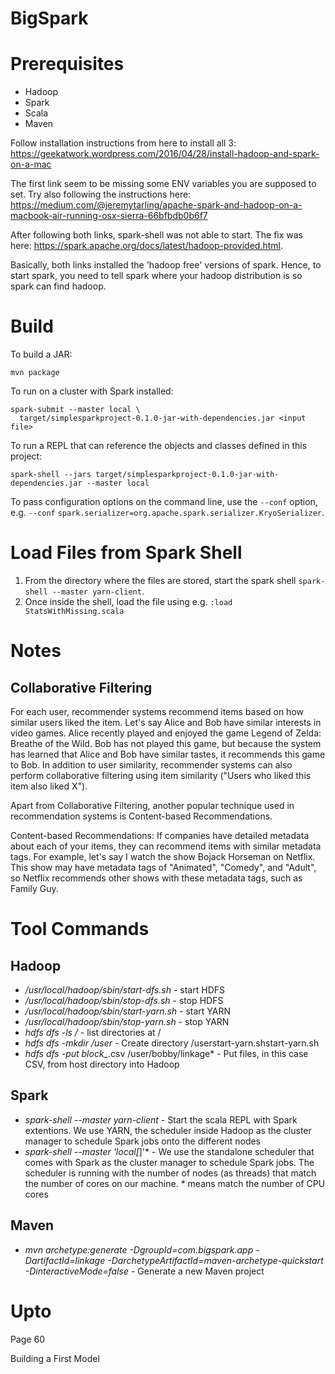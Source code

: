# BigSpark

# Prerequisites
* Hadoop
* Spark
* Scala
* Maven

Follow installation instructions from here to install all 3: https://geekatwork.wordpress.com/2016/04/28/install-hadoop-and-spark-on-a-mac

The first link seem to be missing some ENV variables you are supposed to set. Try also following the instructions here: https://medium.com/@jeremytarling/apache-spark-and-hadoop-on-a-macbook-air-running-osx-sierra-66bfbdb0b6f7

After following both links, spark-shell was not able to start. The fix was here: https://spark.apache.org/docs/latest/hadoop-provided.html.

Basically, both links installed the 'hadoop free' versions of spark. Hence, to start spark, you need to tell spark where your hadoop distribution is so spark can find hadoop.

# Build
To build a JAR:
```
mvn package
```

To run on a cluster with Spark installed:
```
spark-submit --master local \
  target/simplesparkproject-0.1.0-jar-with-dependencies.jar <input file>
```

To run a REPL that can reference the objects and classes defined in this project:

```
spark-shell --jars target/simplesparkproject-0.1.0-jar-with-dependencies.jar --master local
```

To pass configuration options on the command line, use the ```--conf``` option, e.g. ```--conf``` ```spark.serializer=org.apache.spark.serializer.KryoSerializer```.

# Load Files from Spark Shell
1. From the directory where the files are stored, start the spark shell ```spark-shell --master yarn-client```.
2. Once inside the shell, load the file using e.g. ```:load StatsWithMissing.scala```

# Notes
## Collaborative Filtering
For each user, recommender systems recommend items based on how similar users liked the item. Let's say Alice and Bob have similar interests in video games. Alice recently played and enjoyed the game Legend of Zelda: Breathe of the Wild. Bob has not played this game, but because the system has learned that Alice and Bob have similar tastes, it recommends this game to Bob. In addition to user similarity, recommender systems can also perform collaborative filtering using item similarity ("Users who liked this item also liked X").

Apart from Collaborative Filtering, another popular technique used in recommendation systems is Content-based Recommendations.

Content-based Recommendations: If companies have detailed metadata about each of your items, they can recommend items with similar metadata tags. For example, let's say I watch the show Bojack Horseman on Netflix. This show may have metadata tags of "Animated", "Comedy", and "Adult", so Netflix recommends other shows with these metadata tags, such as Family Guy.

# Tool Commands
## Hadoop
* */usr/local/hadoop/sbin/start-dfs.sh* - start HDFS
* */usr/local/hadoop/sbin/stop-dfs.sh* - stop HDFS
* */usr/local/hadoop/sbin/start-yarn.sh* - start YARN
* */usr/local/hadoop/sbin/stop-yarn.sh* - stop YARN
* *hdfs dfs -ls /* - list directories at /
* *hdfs dfs -mkdir /user* - Create directory /userstart-yarn.shstart-yarn.sh
* *hdfs dfs -put block_*.csv /user/bobby/linkage* - Put files, in this case CSV, from host directory into Hadoop

## Spark
* *spark-shell --master yarn-client* - Start the scala REPL with Spark extentions. We use YARN, the scheduler inside Hadoop as the cluster manager to schedule Spark jobs onto the different nodes
* *spark-shell --master 'local[*]'* - We use the standalone scheduler that comes with Spark as the cluster manager to schedule Spark jobs. The scheduler is running with the number of nodes (as threads) that match the number of cores on our machine. * means match the number of CPU cores

## Maven
* *mvn archetype:generate -DgroupId=com.bigspark.app -DartifactId=linkage -DarchetypeArtifactId=maven-archetype-quickstart -DinteractiveMode=false* - Generate a new Maven project

# Upto
Page 60

Building a First Model
